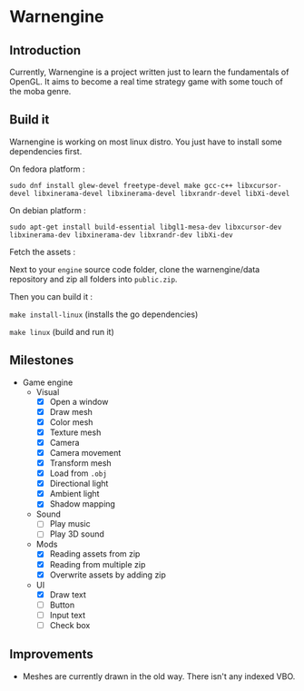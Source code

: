# Warnengine

## Introduction

Currently, Warnengine is a project written just to learn the fundamentals of OpenGL. It aims to become a real time strategy game with some touch of the moba genre.

## Build it

Warnengine is working on most linux distro. You just have to install some dependencies first.

On fedora platform :

`sudo dnf install glew-devel freetype-devel make gcc-c++ libxcursor-devel libxinerama-devel libxinerama-devel libxrandr-devel libXi-devel`

On debian platform :

`sudo apt-get install build-essential libgl1-mesa-dev libxcursor-dev libxinerama-dev libxinerama-dev libxrandr-dev libXi-dev`

Fetch the assets :

Next to your `engine` source code folder, clone the warnengine/data repository and zip all folders into `public.zip`.

Then you can build it :

`make install-linux` (installs the go dependencies)

`make linux` (build and run it)

## Milestones

* Game engine
    * Visual
        * [x] Open a window
        * [x] Draw mesh
        * [x] Color mesh
        * [x] Texture mesh
        * [x] Camera
        * [x] Camera movement
        * [x] Transform mesh
        * [x] Load from `.obj`
        * [x] Directional light
        * [x] Ambient light
        * [x] Shadow mapping
    * Sound
        * [ ] Play music
        * [ ] Play 3D sound
    * Mods
        * [x] Reading assets from zip
        * [x] Reading from multiple zip
        * [x] Overwrite assets by adding zip
    * UI
        * [x] Draw text
        * [ ] Button
        * [ ] Input text
        * [ ] Check box

## Improvements

* Meshes are currently drawn in the old way. There isn't any indexed VBO.

